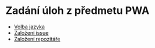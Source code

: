 # Zadání úloh z předmetu PWA

- [Volba jazyka](./volba-jazyka.md)
- [Založení issue](./zalozeni-issue.md)
- [Založení repozitáře](./zalozeni-repo.md)
